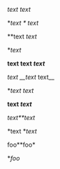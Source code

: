**text* text*

**text * text*

**text *text*

**text*

**text **text *text*****

*text __text* text__

**text *text**

**text *text***

*text**text*

*text **text*

foo**foo*

**foo*
